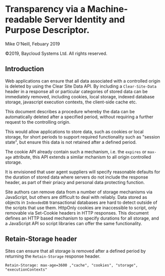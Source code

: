 # Transparency via a Machine-readable Server Identity and Purpose Descriptor.
Mike O'Neill, Febuary 2019

©2019, Baycloud Systems Ltd. All rights reserved.

## Introduction
Web applications can ensure that all data associated with a controlled origin is deleted by using the Clear Site Data API. 
By including a `Clear-Site-Data` header in a response all or particular categories of stored data can be immediately removed, including cookies, local storage, indexed database storage, javascript execution contexts, the client-side cache etc.

This document describes a procedure whereby the data can be automatically deleted after a specified period, without requiring a further request to the controlling origin.

This would allow applications to store data, such as cookies or local storage, for short periods to support required functionality such as  "session state", but ensure this data is not retained after a defined period. 

The cookie API already contain such a mechanism, i.e. the `expires` or `max-age` attribute, this API extends a similar mchanism to all origin controlled storage. 

It is envisioned that user agent suppliers will specify reasonable defaults for the duration of stored data where servers do not include the response header, as part of their priacy and personal data protecting function.

Site authors can remove data from a number of storage mechanisms via JavaScript, but others are difficult to deal with reliably. Data stored as objects in `IndexdedDB` transactional databases are hard to detect outside of the scripts that use them. HttpOnly cookies are inaccessible to script, only removable via Set-Cookie headers in HTTP responses. This document defines an HTTP based mechanism to specify durations for all storage, and a JavaScript API so script libraries can offer the same functionality.

## Retain-Storage header
Sites can ensure that all storage is removed after a defined period by returning the `Retain-Storage` response header.

`Retain-Storage: max-age=3600 ,"cache", "cookies", "storage", "executionContexts"`

